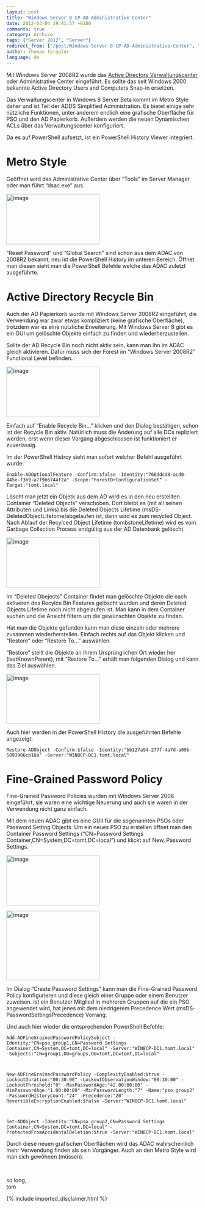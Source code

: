 ```yaml
---
layout: post
title: "Windows Server 8 CP–AD Administrative Center"
date: 2012-03-04 19:41:57 +0100
comments: true
category: Archive
tags: ["Server 2012", "Server"]
redirect_from: ["/post/Windows-Server-8-CP-AD-Administrative-Center", "/post/windows-server-8-cp-ad-administrative-center"]
author: thomas torggler
language: de
---
```

<!-- more -->
<p>Mit Windows Server 2008R2 wurde das <a href="/post/Active-Directory-Verwaltungscenter.aspx">Active Directory Verwaltungscenter</a> oder Administrative Center eingeführt. Es sollte das seit Windows 2000 bekannte Active Directory Users and Computers Snap-in ersetzen. </p>  <p>Das Verwaltungscenter in Windows 8 Server Beta kommt im Metro Style daher und ist Teil der ADDS Simplified Administration. Es bietet einige sehr nützliche Funktionen, unter anderem endlich eine grafische Oberfläche für PSO und den AD Papierkorb. Außerdem werden die neuen Dynamischen ACLs über das Verwaltungscenter konfiguriert.</p>  <p>Da es auf PowerShell aufsetzt, ist ein PowerShell History Viewer integriert.</p>  <h1>Metro Style</h1>  <p>Geöffnet wird das Administrative Center über “Tools” im Server Manager oder man führt “dsac.exe” aus.</p>  <p><a href="/assets/archive/image_391.png"><img style="background-image: none; border-right-width: 0px; margin: 0px; padding-left: 0px; padding-right: 0px; display: inline; border-top-width: 0px; border-bottom-width: 0px; border-left-width: 0px; padding-top: 0px" title="image" border="0" alt="image" src="/assets/archive/image_thumb_389.png" width="244" height="132" /></a></p>  <p>“Reset Password” und “Global Search” sind schon aus dem ADAC von 2008R2 bekannt, neu ist die PowerShell History im unteren Bereich. Öffnet man diesen sieht man die PowerShell Befehle welche das ADAC zuletzt ausgeführte. </p>  <h1>Active Directory Recycle Bin</h1>  <p>Auch der AD Papierkorb wurde mit Windows Server 2008R2 eingeführt, die Verwendung war zwar etwas kompliziert (keine grafische Oberfläche), trotzdem war es eine nützliche Erweiterung. Mit Windows Server 8 gibt es ein GUI um gelöschte Objekte einfach zu finden und wiederherzustellen.</p>  <p>Sollte der AD Recycle Bin noch nicht aktiv sein, kann man ihn im ADAC gleich aktivieren. Dafür muss sich der Forest im “Windows Server 2008R2” Functional Level befinden.</p>  <p><a href="/assets/archive/image_392.png"><img style="background-image: none; border-right-width: 0px; margin: 0px; padding-left: 0px; padding-right: 0px; display: inline; border-top-width: 0px; border-bottom-width: 0px; border-left-width: 0px; padding-top: 0px" title="image" border="0" alt="image" src="/assets/archive/image_thumb_390.png" width="244" height="132" /></a></p>  <p>Einfach auf “Enable Recycle Bin…” klicken und den Dialog bestätigen, schon ist der Recycle Bin aktiv. Natürlich muss die Änderung auf alle DCs repliziert werden, erst wenn dieser Vorgang abgeschlossen ist funktioniert er zuverlässig.</p>  <p>Im der PowerShell Histroy sieht man sofort welcher Befehl ausgeführt wurde: </p>  <p><code>Enable-ADOptionalFeature -Confirm:$false -Identity:&quot;766ddcd8-acd0-445e-f3b9-a7f9b6744f2a&quot; -Scope:&quot;ForestOrConfigurationSet&quot; -Target:&quot;tomt.local&quot;</code></p>  <p>Löscht man jetzt ein Objetk aus dem AD wird es in den neu erstellten Container “Deleted Objects” verschoben. Dort bleibt es (mit all seinen Attributen und Links) bis die Deleted Objects Lifetime (msDS-DeletedObjectLifetome)abgelaufen ist, dann wird es zum recycled Object. Nach Ablauf der Recylced Object Lifetime (tombstoneLifetime) wird es vom Garbage Collection Process endgültig aus der AD Datenbank gelöscht.</p>  <p><a href="/assets/archive/image_393.png"><img style="background-image: none; border-right-width: 0px; margin: 0px; padding-left: 0px; padding-right: 0px; display: inline; border-top-width: 0px; border-bottom-width: 0px; border-left-width: 0px; padding-top: 0px" title="image" border="0" alt="image" src="/assets/archive/image_thumb_391.png" width="244" height="132" /></a></p>  <p>Im “Deleted Obejects” Container findet man gelöschte Objekte die nach aktiveren des Recylce Bin Features gelöscht wurden und deren Deleted Objects Lifetime noch nicht abgelaufen ist. Man kann in dem Container suchen und die Ansicht filtern um die gewünschten Objekte zu finden.</p>  <p>Hat man die Objekte gefunden kann man diese einzeln oder mehrere zusammen wiederherstellen. Einfach rechts auf das Objekt klicken und “Restore” oder “Restore To…” auswählen.</p>  <p>“Restore” stellt die Objekte an ihrem Ursprünglichen Ort wieder her (lastKnownParent), mit “Restore To…” erhält man folgenden Dialog und kann das Ziel auswählen.</p>  <p><a href="/assets/archive/image_394.png"><img style="background-image: none; border-right-width: 0px; margin: 0px; padding-left: 0px; padding-right: 0px; display: inline; border-top-width: 0px; border-bottom-width: 0px; border-left-width: 0px; padding-top: 0px" title="image" border="0" alt="image" src="/assets/archive/image_thumb_392.png" width="244" height="130" /></a></p>  <p>Auch hier werden in der PowerShell History die ausgeführten Befehle angezeigt:</p>  <p><code>Restore-ADObject -Confirm:$false -Identity:&quot;bb127a94-277f-4a7d-a09b-5893906cb16b&quot; -Server:&quot;WIN8CP-DC1.tomt.local&quot;</code></p>  <h1>Fine-Grained Password Policy</h1>  <p>Fine-Grained Password Policies wurden mit Windows Server 2008 eingeführt, sie waren eine wichtige Neuerung und auch sie waren in der Verwendung nicht ganz einfach.</p>  <p>Mit dem neuen ADAC gibt es eine GUII für die sogenannten PSOs oder Password Setting Objects. Um ein neues PSO zu erstellen öffnet man den Container Password Settings (“CN=Password Settings Container,CN=System,DC=tomt,DC=local”) und klickt auf New, Password Settings.</p>  <p><a href="/assets/archive/image_395.png"><img style="background-image: none; border-right-width: 0px; margin: 0px; padding-left: 0px; padding-right: 0px; display: inline; border-top-width: 0px; border-bottom-width: 0px; border-left-width: 0px; padding-top: 0px" title="image" border="0" alt="image" src="/assets/archive/image_thumb_393.png" width="244" height="132" /></a></p>  <p><a href="/assets/archive/image_396.png"><img style="background-image: none; border-right-width: 0px; margin: 0px; padding-left: 0px; padding-right: 0px; display: inline; border-top-width: 0px; border-bottom-width: 0px; border-left-width: 0px; padding-top: 0px" title="image" border="0" alt="image" src="/assets/archive/image_thumb_394.png" width="244" height="182" /></a></p>  <p>Im Dialog “Create Password Settings” kann man die Fine-Grained Password Policy konfigurieren und diese gleich einer Gruppe oder einem Benutzer zuweisen. Ist ein Benutzer Mitglied in mehreren Gruppen auf die ein PSO angewendet wird, hat jenes mit dem niedrigerem Precedence Wert (msDS-PasswordSettingsPrecedence) Vorrang.</p>  <p>Und auch hier wieder die entsprechenden PowerShell Befehle:</p>  <p><code>Add-ADFineGrainedPasswordPolicySubject -Identity:&quot;CN=pso_group1,CN=Password Settings Container,CN=System,DC=tomt,DC=local&quot; -Server:&quot;WIN8CP-DC1.tomt.local&quot; -Subjects:&quot;CN=group1,OU=groups,OU=tomt,DC=tomt,DC=local&quot;      <br /></p>    <p>New-ADFineGrainedPasswordPolicy -ComplexityEnabled:$true -LockoutDuration:&quot;00:30:00&quot; -LockoutObservationWindow:&quot;00:30:00&quot; -LockoutThreshold:&quot;0&quot; -MaxPasswordAge:&quot;42.00:00:00&quot; -MinPasswordAge:&quot;1.00:00:00&quot; -MinPasswordLength:&quot;7&quot; -Name:&quot;pso_group2&quot; -PasswordHistoryCount:&quot;24&quot; -Precedence:&quot;20&quot; -ReversibleEncryptionEnabled:$false -Server:&quot;WIN8CP-DC1.tomt.local&quot;      <br /></p>    <p>Set-ADObject -Identity:&quot;CN=pso_group2,CN=Password Settings Container,CN=System,DC=tomt,DC=local&quot; -ProtectedFromAccidentalDeletion:$true -Server:&quot;WIN8CP-DC1.tomt.local&quot;</code></p>  <p>Durch diese neuen grafischen Oberflächen wird das ADAC wahrscheinlich mehr Verwendung finden als sein Vorgänger. Auch an den Metro Style wird man sich gewöhnen (müssen).</p>  <p>&#160;</p>  <p>so long,   <br />tom</p>
{% include imported_disclaimer.html %}
